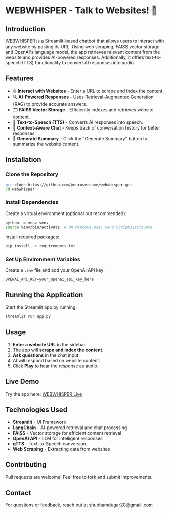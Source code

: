 # WEBWHISPER - Talk to Websites! 🚀

## Introduction
WEBWHISPER is a Streamlit-based chatbot that allows users to interact with any website by pasting its URL. Using web scraping, FAISS vector storage, and OpenAI's language model, the app retrieves relevant content from the website and provides AI-powered responses. Additionally, it offers text-to-speech (TTS) functionality to convert AI responses into audio.

## Features
- 🌐 **Interact with Websites** - Enter a URL to scrape and index the content.
- 🔍 **AI-Powered Responses** - Uses Retrieval-Augmented Generation (RAG) to provide accurate answers.
- 🗂 **FAISS Vector Storage** - Efficiently indexes and retrieves website content.
- 🎤 **Text-to-Speech (TTS)** - Converts AI responses into speech.
- 🔄 **Context-Aware Chat** - Keeps track of conversation history for better responses.
- 📝 **Generate Summary** - Click the "Generate Summary" button to summarize the website content.

## Installation

### Clone the Repository
```sh
git clone https://github.com/yourusername/webwhisper.git
cd webwhisper
```

### Install Dependencies
Create a virtual environment (optional but recommended):
```sh
python -m venv venv
source venv/bin/activate  # On Windows use: venv\Scripts\activate
```

Install required packages:
```sh
pip install -r requirements.txt
```

### Set Up Environment Variables
Create a `.env` file and add your OpenAI API key:
```
OPENAI_API_KEY=your_openai_api_key_here
```

## Running the Application
Start the Streamlit app by running:
```sh
streamlit run app.py
```

## Usage
1. **Enter a website URL** in the sidebar.
2. The app will **scrape and index the content**.
3. **Ask questions** in the chat input.
4. AI will respond based on website content.
5. Click **Play** to hear the response as audio.

## Live Demo
Try the app here: [WEBWHISPER Live](https://webwhisper.streamlit.app/)

## Technologies Used
- **Streamlit** - UI Framework
- **LangChain** - AI-powered retrieval and chat processing
- **FAISS** - Vector storage for efficient content retrieval
- **OpenAI API** - LLM for intelligent responses
- **gTTS** - Text-to-Speech conversion
- **Web Scraping** - Extracting data from websites

## Contributing
Pull requests are welcome! Feel free to fork and submit improvements.

## Contact
For questions or feedback, reach out at shubhamdugar20@gmaiil.com
